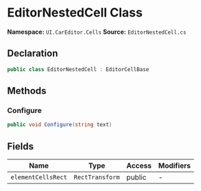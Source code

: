 # EditorNestedCell Class

**Namespace:** `UI.CarEditor.Cells`
**Source:** `EditorNestedCell.cs`

## Declaration

```csharp
public class EditorNestedCell : EditorCellBase
```

## Methods

### Configure

```csharp
public void Configure(string text)
```

## Fields

| Name | Type | Access | Modifiers |
|------|------|--------|-----------|
| `elementCellsRect` | `RectTransform` | public | - |

